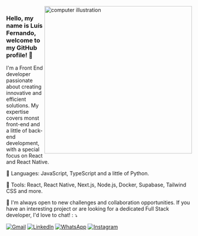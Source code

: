 <img src="https://raw.githubusercontent.com/MicaelliMedeiros/micaellimedeiros/master/image/computer-illustration.png" alt="computer illustration" min-width="400px" max-width="400px" width="400px" align="right">
<p><h3>Hello, my name is Luís Fernando, welcome to my GitHub profile! 🖖</h3>
</p>
<p align="left"> 
  I'm a Front End developer passionate about creating innovative and efficient solutions. My expertise covers monst front-end and a little of back-end development, with a special focus on React and React Native.
</p>
<p align="left">
  🦄 Languages: JavaScript, TypeScript and a little of Python.
</p>
<p align="left">
  💼 Tools: React, React Native, Next.js, Node.js, Docker, Supabase, Tailwind CSS and more.
</p>
<p align="left">
  💌 I'm always open to new challenges and collaboration opportunities. If you have an interesting project or are looking for a dedicated Full Stack developer, I'd love to chat! : ⤵️
</p>
<p align="left">
  <a target="_blank" href="mailto:luis.oliveirabr1@gmail.com" title="Gmail">
  <img src="https://img.shields.io/badge/-Gmail-FF0000?style=flat-square&labelColor=FF0000&logo=gmail&logoColor=white" alt="Gmail"/></a>
  <a target="_blank" href="https://www.linkedin.com/in/luis-fernando-de-paulo/" title="LinkedIn">
  <img src="https://img.shields.io/badge/-Linkedin-0e76a8?style=flat-square&logo=Linkedin&logoColor=white" alt="LinkedIn"/></a>
  <a target="_blank" href="https://wa.me/5562993222660" title="WhatsApp">
  <img src="https://img.shields.io/badge/-WhatsApp-25d366?style=flat-square&labelColor=25d366&logo=whatsapp&logoColor=white" alt="WhatsApp"/></a>
  <a target="_blank" href="https://www.instagram.com/n_andooo/" title="Instagram">
  <img src="https://img.shields.io/badge/-Instagram-DF0174?style=flat-square&labelColor=DF0174&logo=instagram&logoColor=white" alt="Instagram"/></a>
</p>

